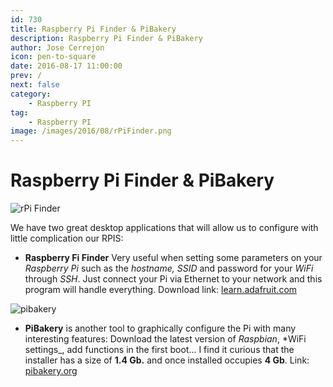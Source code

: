 ```yaml
---
id: 730
title: Raspberry Pi Finder & PiBakery
description: Raspberry Pi Finder & PiBakery
author: Jose Cerrejon
icon: pen-to-square
date: 2016-08-17 11:00:00
prev: /
next: false
category:
    - Raspberry PI
tag:
    - Raspberry PI
image: /images/2016/08/rPiFinder.png
---
```


# Raspberry Pi Finder & PiBakery

![rPi Finder](/images/2016/08/rPiFinder.png)

We have two great desktop applications that will allow us to configure with little complication our RPIS:

-   **Raspberry Fi Finder** Very useful when setting some parameters on your _Raspberry Pi_ such as the _hostname, SSID_ and password for your _WiFi_ through _SSH_. Just connect your Pi via Ethernet to your network and this program will handle everything. Download link: [learn.adafruit.com](https://learn.adafruit.com/the-adafruit-raspberry-pi-finder?view=all)

![pibakery](/images/2016/08/pibakery.png)

-   **PiBakery** is another tool to graphically configure the Pi with many interesting features: Download the latest version of _Raspbian_, \*WiFi settings\_, add functions in the first boot... I find it curious that the installer has a size of **1.4 Gb.** and once installed occupies **4 Gb**. Link: [pibakery.org](https://www.pibakery.org/)
